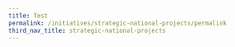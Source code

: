 ```yaml
---
title: Test
permalink: /initiatives/strategic-national-projects/permalink
third_nav_title: strategic-national-projects
---
```

